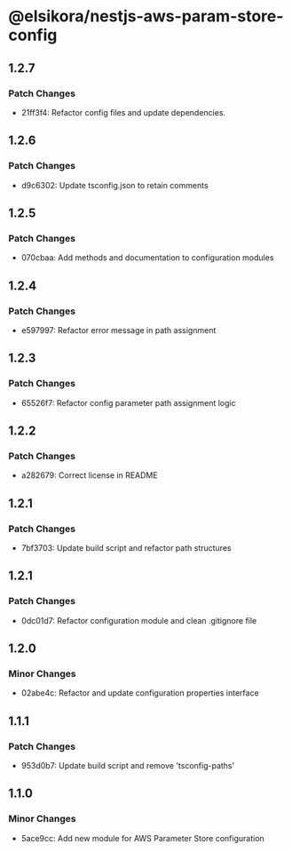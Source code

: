# @elsikora/nestjs-aws-param-store-config

## 1.2.7

### Patch Changes

- 21ff3f4: Refactor config files and update dependencies.

## 1.2.6

### Patch Changes

- d9c6302: Update tsconfig.json to retain comments

## 1.2.5

### Patch Changes

- 070cbaa: Add methods and documentation to configuration modules

## 1.2.4

### Patch Changes

- e597997: Refactor error message in path assignment

## 1.2.3

### Patch Changes

- 65526f7: Refactor config parameter path assignment logic

## 1.2.2

### Patch Changes

- a282679: Correct license in README

## 1.2.1

### Patch Changes

- 7bf3703: Update build script and refactor path structures

## 1.2.1

### Patch Changes

- 0dc01d7: Refactor configuration module and clean .gitignore file

## 1.2.0

### Minor Changes

- 02abe4c: Refactor and update configuration properties interface

## 1.1.1

### Patch Changes

- 953d0b7: Update build script and remove 'tsconfig-paths'

## 1.1.0

### Minor Changes

- 5ace9cc: Add new module for AWS Parameter Store configuration
